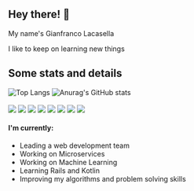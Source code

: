 
## Hey there! 👋
My name's Gianfranco Lacasella

I like to keep on learning new things

## Some stats and details
![Top Langs](https://github-readme-stats.vercel.app/api/top-langs/?username=glacasellaUANDES&layout=compact&theme=tokyonight&langs_count=10)
![Anurag's GitHub stats](https://github-readme-stats.vercel.app/api?username=glacasellaUANDES&count_private=true&show_icons=true&theme=tokyonight)
<br>
<br>
![](https://img.shields.io/badge/%3COS%3E-%3CLinux%3E-informational?style=flat&logo=%3C#FCC624%3E&logoColor=white&color=2bbc8a)
![](https://img.shields.io/badge/%3CShell%3E-%3CBash%3E-informational?style=flat&logo=%3C#4EAA25%3E&logoColor=white&color=2bbc8a)
![](https://img.shields.io/badge/%3CDatabase%3E-%3CPostgreSQL%3E-informational?style=flat&logo=%3C#336791%3E&logoColor=white&color=2bbc8a)
![](https://img.shields.io/badge/%3CDatabase%3E-%3CMySQL%3E-informational?style=flat&logo=%3C#4479A1%3E&logoColor=white&color=2bbc8a)
![](https://img.shields.io/badge/%3CDatabase%3E-%3CMariaDB%3E-informational?style=flat&logo=%3C#003545%3E&logoColor=white&color=2bbc8a)
![](https://img.shields.io/badge/%3CDatabase%3E-%3CMongoDB%3E-informational?style=flat&logo=%3C#47A248%3E&logoColor=white&color=2bbc8a)
![](https://img.shields.io/badge/%3CTools%3E-%3CAWSDB%3E-informational?style=flat&logo=%3C#232F3E%3E&logoColor=white&color=2bbc8a)
![](https://img.shields.io/badge/%3CTools%3E-%3CDigitalOceanDB%3E-informational?style=flat&logo=%3C#0080FF%3E&logoColor=white&color=2bbc8a)

#### I'm currently:
- Leading a web development team
- Working on Microservices
- Working on Machine Learning
- Learning Rails and Kotlin
- Improving my algorithms and problem solving skills
